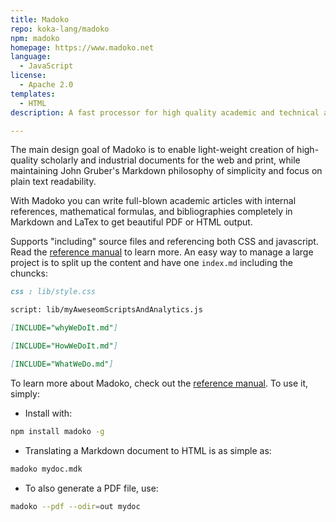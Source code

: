 ```yaml
---
title: Madoko
repo: koka-lang/madoko
npm: madoko
homepage: https://www.madoko.net
language:
  - JavaScript
license:
  - Apache 2.0
templates:
  - HTML
description: A fast processor for high quality academic and technical articles from Markdown and LaTeX.

---
```


The main design goal of Madoko is to enable light-weight creation of
high-quality scholarly and industrial documents for the web and print,
while maintaining John Gruber's Markdown philosophy of simplicity and
focus on plain text readability.

With Madoko you can write full-blown academic articles with internal references, mathematical formulas, and bibliographies completely in Markdown and LaTex to get beautiful PDF or HTML output.

Supports "including" source files and referencing both CSS and javascript. Read the [reference manual] to learn more. An easy way to manage a large project is to split up the content and have one `index.md` including the chuncks:

```md
css : lib/style.css

script: lib/myAweseomScriptsAndAnalytics.js

[INCLUDE="whyWeDoIt.md"]

[INCLUDE="HowWeDoIt.md"]

[INCLUDE="WhatWeDo.md"]

```

To learn more about Madoko, check out the [reference manual]. To use it, simply:

+ Install with:

```sh
npm install madoko -g
``` 

+ Translating a Markdown document to HTML is as simple as:

```sh
madoko mydoc.mdk
```

+ To also generate a PDF file, use:

```sh
madoko --pdf --odir=out mydoc
```

[reference manual]: http://madoko.org/reference.html
